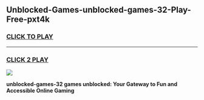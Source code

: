 
## Unblocked-Games-unblocked-games-32-Play-Free-pxt4k
<h3>
<a href="https://premium76.site?title=unblocked-games-32&ref=21A">CLICK TO PLAY</a></h3>
<hr>

<h3>
<a href="https://premium76.site?title=unblocked-games-32&ref=21A">CLICK 2 PLAY</a>
  
</h3>

<a href="https://premium76.site?title=unblocked-games-32&ref=21A"><img src="https://clearcache.store/games.png"></a>


**unblocked-games-32 games unblocked: Your Gateway to Fun and Accessible Online Gaming**

